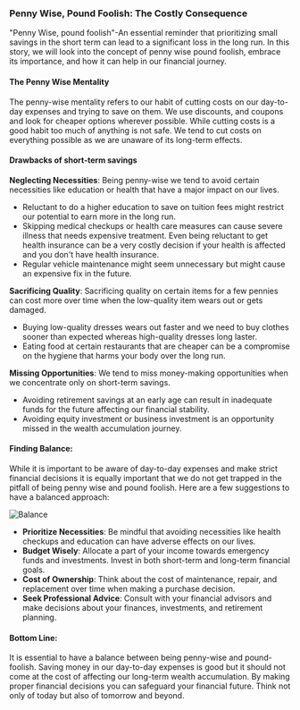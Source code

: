### Penny Wise, Pound Foolish: The Costly Consequence

"Penny Wise, pound foolish"-An essential reminder that prioritizing small savings in the short term can lead to a significant loss in the long run. In this story, we will look into the concept of penny wise pound foolish, embrace its importance, and how it can help in our financial journey.

#### The Penny Wise Mentality

The penny-wise mentality refers to our habit of cutting costs on our day-to-day expenses and trying to save on them. We use discounts, and coupons and look for cheaper options wherever possible. While cutting costs is a good habit too much of anything is not safe. We tend to cut costs on everything possible as we are unaware of its long-term effects.

#### Drawbacks of short-term savings

**Neglecting Necessities**: Being penny-wise we tend to avoid certain necessities like education or health that have a major impact on our lives.
* Reluctant to do a higher education to save on tuition fees might restrict our potential to earn more in the long run.
* Skipping medical checkups or health care measures can cause severe illness that needs expensive treatment. Even being reluctant to get health insurance can be a very costly decision if your health is affected and you don't have health insurance.
* Regular vehicle maintenance might seem unnecessary but might cause an expensive fix in the future.

**Sacrificing Quality**: Sacrificing quality on certain items for a few pennies can cost more over time when the low-quality item wears out or gets damaged.
* Buying low-quality dresses wears out faster and we need to buy clothes sooner than expected whereas high-quality dresses long laster.
* Eating food at certain restaurants that are cheaper can be a compromise on the hygiene that harms your body over the long run.

**Missing Opportunities**: We tend to miss money-making opportunities when we concentrate only on short-term savings.
* Avoiding retirement savings at an early age can result in inadequate funds for the future affecting our financial stability.
* Avoiding equity investment or business investment is an opportunity missed in the wealth accumulation journey.

#### Finding Balance:

While it is important to be aware of day-to-day expenses and make strict financial decisions it is equally important that we do not get trapped in the pitfall of being penny wise and pound foolish. Here are a few suggestions to have a balanced approach:

![Balance](https://images.unsplash.com/photo-1517960413843-0aee8e2b3285?ixlib=rb-4.0.3&ixid=M3wxMjA3fDB8MHxwaG90by1wYWdlfHx8fGVufDB8fHx8fA%3D%3D&auto=format&fit=crop&w=2099&q=80)

* **Prioritize Necessities**: Be mindful that avoiding necessities like health checkups and education can have adverse effects on our lives.
* **Budget Wisely**: Allocate a part of your income towards emergency funds and investments. Invest in both short-term and long-term financial goals.
* **Cost of Ownership**: Think about the cost of maintenance, repair, and replacement over time when making a purchase decision.
* **Seek Professional Advice**: Consult with your financial advisors and make decisions about your finances, investments, and retirement planning.

#### Bottom Line:

It is essential to have a balance between being penny-wise and pound-foolish. Saving money in our day-to-day expenses is good but it should not come at the cost of affecting our long-term wealth accumulation. By making proper financial decisions you can safeguard your financial future. Think not only of today but also of tomorrow and beyond.

